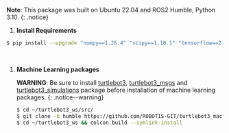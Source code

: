 <!-- ## [Software Setup](#software-setup) -->

**Note**: This package was built on Ubuntu 22.04 and ROS2 Humble, Python 3.10.
{: .notice}  

1. **Install Requirements**  
``` bash
$ pip install --upgrade "numpy==1.26.4" "scipy==1.10.1" "tensorflow==2.19.0" "keras==3.9.2"
```  
<br>

1. **Machine Learning packages**

    **WARNING**: Be sure to install [turtlebot3](https://github.com/ROBOTIS-GIT/turtlebot3), [turtlebot3_msgs](https://github.com/ROBOTIS-GIT/turtlebot3_msgs) and [turtlebot3_simulations](https://github.com/ROBOTIS-GIT/turtlebot3_simulations) package before installation of machine learning packages.
    {: .notice--warning}

    ``` bash
    $ cd ~/turtlebot3_ws/src/
    $ git clone -b humble https://github.com/ROBOTIS-GIT/turtlebot3_machine_learning.git
    $ cd ~/turtlebot3_ws && colcon build --symlink-install
    ```
